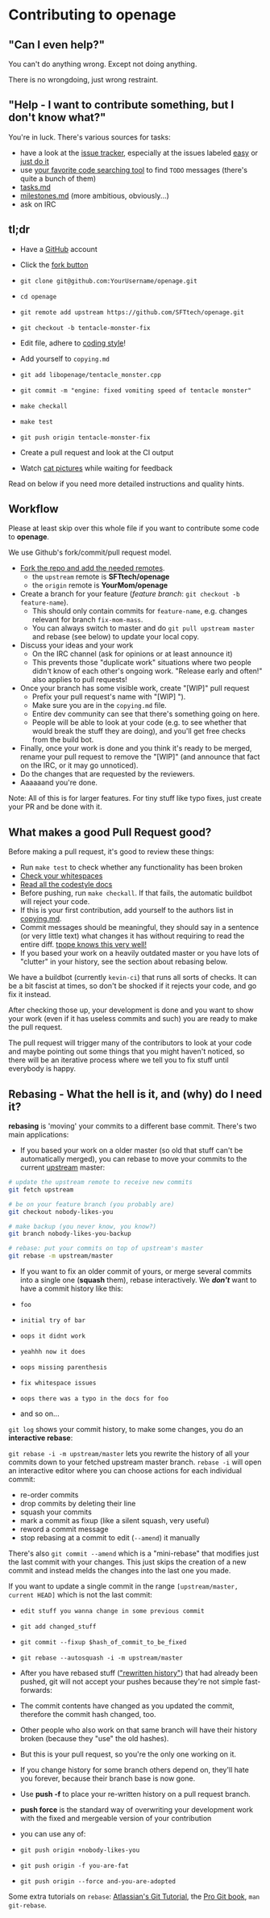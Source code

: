 Contributing to openage
=======================

"Can I even help?"
------------------

You can't do anything wrong. Except not doing anything.

There is no wrongdoing, just wrong restraint.


"Help - I want to contribute something, but I don't know what?"
---------------------------------------------------------------

You're in luck. There's various sources for tasks:

 - have a look at the [issue tracker](https://github.com/sfttech/openage/issues), especially at the issues labeled [easy](https://github.com/SFTtech/openage/labels/easy) or [just do it](https://github.com/SFTtech/openage/labels/just%20do%20it)
 - use [your favorite code searching tool](https://github.com/ggreer/the_silver_searcher) to find `TODO` messages (there's quite a bunch of them)
 - [tasks.md](/doc/tasks.md)
 - [milestones.md](/doc/milestones.md) (more ambitious, obviously...)
 - ask on IRC


tl;dr
-----

- Have a [GitHub](https://github.com) account
- Click the [fork button](https://github.com/SFTtech/openage)
- `git clone git@github.com:YourUsername/openage.git`
- `cd openage`
- `git remote add upstream https://github.com/SFTtech/openage.git`
- `git checkout -b tentacle-monster-fix`
- Edit file, adhere to [coding style](/doc/code_style)!
- Add yourself to `copying.md`
- `git add libopenage/tentacle_monster.cpp`
- `git commit -m "engine: fixed vomiting speed of tentacle monster"`
- `make checkall`
- `make test`
- `git push origin tentacle-monster-fix`
- Create a pull request and look at the CI output

- Watch [cat pictures](https://www.flickr.com/search/?text=cat) while waiting for feedback


Read on below if you need more detailed instructions and quality hints.


Workflow
--------

Please at least skip over this whole file if you want to contribute some code to **openage**.

We use Github's fork/commit/pull request model.

- [Fork the repo and add the needed remotes](https://help.github.com/articles/fork-a-repo/).
  - the `upstream` remote is **SFTtech/openage**
  - the `origin` remote is **YourMom/openage**
- Create a branch for your feature (*feature branch*: `git checkout -b feature-name`).
  - This should only contain commits for `feature-name`, e.g. changes relevant for branch `fix-mom-mass`.
  - You can always switch to master and do `git pull upstream master` and rebase (see below) to update your local copy.
- Discuss your ideas and your work
  - On the IRC channel (ask for opinions or at least announce it)
  - This prevents those "duplicate work" situations where two people didn't know of each other's ongoing work.
    "Release early and often!" also applies to pull requests!
- Once your branch has some visible work, create "[WIP]" pull request
  - Prefix your pull request's name with "[WIP] ").
  - Make sure you are in the `copying.md` file.
  - Entire dev community can see that there's something going on here.
  - People will be able to look at your code (e.g. to see whether that would break the stuff they are doing),
    and you'll get free checks from the build bot.
- Finally, once your work is done and you think it's ready to be merged,
  rename your pull request to remove the "[WIP]" (and announce that fact on the IRC, or it may go unnoticed).
- Do the changes that are requested by the reviewers.
- Aaaaaand you're done.

Note: All of this is for larger features. For tiny stuff like typo fixes, just create your PR and be done with it.


What makes a good Pull Request good?
------------------------------------

Before making a pull request, it's good to review these things:
- Run `make test` to check whether any functionality has been broken
- [Check your whitespaces](https://github.com/SFTtech/openage/blob/master/doc/code_style/tabs_n_spaces.md)
- [Read all the codestyle docs]( https://github.com/SFTtech/openage/tree/master/doc/code_style)
- Before pushing, run `make checkall`. If that fails, the automatic buildbot will reject your code.
- If this is your first contribution, add yourself to the authors list in [copying.md](/copying.md).
- Commit messages should be meaningful, they should say in a sentence (or very little text) what
  changes it has without requiring to read the entire diff. [tpope knows this very well!](http://tbaggery.com/2008/04/19/a-note-about-git-commit-messages.html)
- If you based your work on a heavily outdated master or you have lots of "clutter" in your history, see the section about rebasing below.

We have a buildbot (currently `kevin-ci`) that runs all sorts of checks.
It can be a bit fascist at times, so don't be shocked if it rejects your code, and go fix it instead.

After checking those up, your development is done and you want to show your work
(even if it has useless commits and such) you are ready to make the pull request.

The pull request will trigger many of the contributors to look at your code
and maybe pointing out some things that you might haven't noticed,
so there will be an iterative process where we tell you to fix stuff until everybody is happy.


Rebasing - What the hell is it, and (why) do I need it?
-------------------------------------------------------

**rebasing** is 'moving' your commits to a different base commit. There's two main applications:

- If you based your work on a older master (so old that stuff can't be automatically merged),
  you can rebase to move your commits to the current [upstream](https://help.github.com/articles/fork-a-repo/) master:

```bash
# update the upstream remote to receive new commits
git fetch upstream

# be on your feature branch (you probably are)
git checkout nobody-likes-you

# make backup (you never know, you know?)
git branch nobody-likes-you-backup

# rebase: put your commits on top of upstream's master
git rebase -m upstream/master
```

- If you want to fix an older commit of yours, or merge several commits into a single one (**squash** them), rebase interactively.
  We ***don't*** want to have a commit history like this:

 - `foo`
 - `initial try of bar`
 - `oops it didnt work`
 - `yeahhh now it does`
 - `oops missing parenthesis`
 - `fix whitespace issues`
 - `oops there was a typo in the docs for foo`
 - and so on...

 `git log` shows your commit history, to make some changes, you do an **interactive rebase**:

 `git rebase -i -m upstream/master` lets you rewrite the history of all your commits down to your fetched upstream master branch.
 `rebase -i` will open an interactive editor where you can choose actions for each individual commit:

 - re-order commits
 - drop commits by deleting their line
 - squash your commits
 - mark a commit as fixup (like a silent squash, very useful)
 - reword a commit message
 - stop rebasing at a commit to edit (`--amend`) it manually

 There's also `git commit --amend` which is a "mini-rebase" that modifies just the last commit with your changes.
 This just skips the creation of a new commit and instead melds the changes into the last one you made.

 If you want to update a single commit in the range `[upstream/master, current HEAD]` which is not the last commit:

 - `edit stuff you wanna change in some previous commit`
 - `git add changed_stuff`
 - `git commit --fixup $hash_of_commit_to_be_fixed`
 - `git rebase --autosquash -i -m upstream/master`

- After you have rebased stuff (["rewritten history"](https://www.youtube.com/watch?v=9lXuZHkOoH8)) that had already been pushed,
  git will not accept your pushes because they're not simple fast-forwards:
 - The commit contents have changed as you updated the commit, therefore the commit hash changed, too.
 - Other people who also work on that same branch will have their history broken (because they "use" the old hashes).
 - But this is your pull request, so you're the only one working on it.
 - If you change history for some branch others depend on, they'll hate you forever, because their branch base is now gone.
 - Use **push -f** to place your re-written history on a pull request branch.

- **push force** is the standard way of overwriting your development work with the fixed and mergeable version of your contribution
 - you can use any of:
  - `git push origin +nobody-likes-you`
  - `git push origin -f you-are-fat`
  - `git push origin --force and-you-are-adopted`

Some extra tutorials on `rebase`: [Atlassian's Git Tutorial](https://www.atlassian.com/git/tutorials/rewriting-history/), the [Pro Git book](http://git-scm.com/book), `man git-rebase`.
